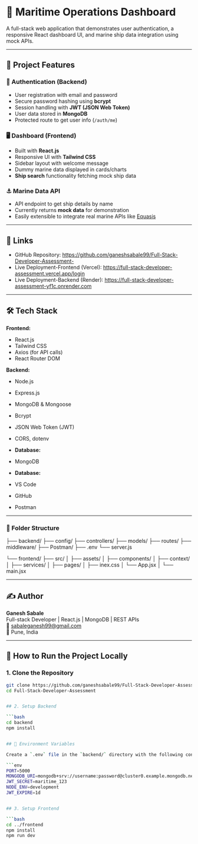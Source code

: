 # 🌊 Maritime Operations Dashboard

A full-stack web application that demonstrates user authentication, a responsive React dashboard UI, and marine ship data integration using mock APIs.

---

## 📌 Project Features

### 🔐 Authentication (Backend)
- User registration with email and password
- Secure password hashing using **bcrypt**
- Session handling with **JWT (JSON Web Token)**
- User data stored in **MongoDB**
- Protected route to get user info (`/auth/me`)

### 🖥️ Dashboard (Frontend)
- Built with **React.js**
- Responsive UI with **Tailwind CSS**
- Sidebar layout with welcome message
- Dummy marine data displayed in cards/charts
- **Ship search** functionality fetching mock ship data

### ⚓ Marine Data API
- API endpoint to get ship details by name
- Currently returns **mock data** for demonstration
- Easily extensible to integrate real marine APIs like [Equasis](https://www.equasis.org)

---

## 🔗 Links

- GitHub Repository: https://github.com/ganeshsabale99/Full-Stack-Developer-Assessment-
- Live Deployment-Frontend (Vercel): https://full-stack-developer-assessment.vercel.app/login
- Live Deployment-Backend (Render): https://full-stack-developer-assessment-yf1c.onrender.com

---

## 🛠️ Tech Stack

**Frontend:**
- React.js
- Tailwind CSS
- Axios (for API calls)
- React Router DOM

**Backend:**
- Node.js
- Express.js
- MongoDB & Mongoose
- Bcrypt
- JSON Web Token (JWT)
- CORS, dotenv

- **Database:**
- MongoDB

- **Database:**
- VS Code
- GitHub
- Postman 

---


### 📂 Folder Structure

├── backend/
    ├── config/
    ├── controllers/
    ├── models/
    ├── routes/
    ├── middleware/
    ├── Postman/
    ├── .env
    └── server.js

└── frontend/
    ├── src/
    │   ├── assets/
    │   ├── components/
    │   ├── context/
    │   ├── services/
    │   ├── pages/
    │   ├── inex.css
    │   └── App.jsx
    │   └── main.jsx


---


## ✍️ Author

**Ganesh Sabale**  
Full-stack Developer | React.js | MongoDB | REST APIs  
📧 sabaleganesh99@gmail.com  
📍 Pune, India

---

## 🚀 How to Run the Project Locally

### 1. Clone the Repository

```bash
git clone https://github.com/ganeshsabale99/Full-Stack-Developer-Assessment-.git
cd Full-Stack-Developer-Assessment


## 2. Setup Backend

```bash
cd backend
npm install


## 🔑 Environment Variables

Create a `.env` file in the `backend/` directory with the following content:

```env
PORT=5000
MONGODB_URI=mongodb+srv://username:password@cluster0.example.mongodb.net/
JWT_SECRET=maritime_123
NODE_ENV=development
JWT_EXPIRE=1d


## 3. Setup Frontend

```bash
cd ../frontend
npm install
npm run dev






